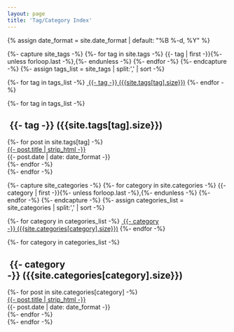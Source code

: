 ```yaml
---
layout: page
title: 'Tag/Category Index'
---
```

<html>
{% assign date_format = site.date_format | default: "%B %-d, %Y" %}

{%- capture site_tags -%}
    {%- for tag in site.tags -%}
        {{- tag | first -}}{%- unless forloop.last -%},{%- endunless -%}
    {%- endfor -%}
{%- endcapture -%}
{%- assign tags_list = site_tags | split:',' | sort -%}

{%- for tag in tags_list -%}
    <a href="#{{- tag -}}" class="btn btn-primary tag-btn"><i class="fas fa-tag" aria-hidden="true"></i>&nbsp;{{- tag -}}&nbsp;({{site.tags[tag].size}})</a>
{%- endfor -%}

<div id="full-tags-list">
{%- for tag in tags_list -%}
    <h2 id="{{- tag -}}" class="linked-section">
        <i class="fas fa-tag" aria-hidden="true"></i>
        &nbsp;{{- tag -}}&nbsp;({{site.tags[tag].size}})
    </h2>
    <div class="post-list">
        {%- for post in site.tags[tag] -%}
            <div class="tag-entry">
                <a href="{{ post.url | relative_url }}">{{- post.title | strip_html -}}</a>
                <div class="entry-date">
                    <time datetime="{{- post.date | date_to_xmlschema -}}">{{- post.date | date: date_format -}}</time>
                </div>
            </div>
        {%- endfor -%}
    </div>
{%- endfor -%}
</div>


{%- capture site_categories -%}
    {%- for category in site.categories -%}
        {{- category | first -}}{%- unless forloop.last -%},{%- endunless -%}
    {%- endfor -%}
{%- endcapture -%}
{%- assign categories_list = site_categories | split:',' | sort -%}


{%- for category in categories_list -%}
    <a href="#{{- category -}}" class="btn btn-primary tag-btn"><i class="fas fa-tag" aria-hidden="true"></i>&nbsp;{{- category -}}&nbsp;({{site.categories[category].size}})</a>
{%- endfor -%}

<div id="full-categories-list">
{%- for category in categories_list -%}
    <h2 id="{{- category -}}" class="linked-section">
        <i class="fas fa-list" aria-hidden="true"></i>
        &nbsp;{{- category -}}&nbsp;({{site.categories[category].size}})
    </h2>
    <div class="post-list">
        {%- for post in site.categories[category] -%}
            <div class="category-entry">
                <a href="{{ post.url | relative_url }}">{{- post.title | strip_html -}}</a>
                <div class="entry-date">
                    <time datetime="{{- post.date | date_to_xmlschema -}}">{{- post.date | date: date_format -}}</time>
                </div>
            </div>
        {%- endfor -%}
    </div>
{%- endfor -%}
</div>
</html>
